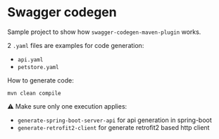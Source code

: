 # Swagger codegen

Sample project to show how `swagger-codegen-maven-plugin` works.

2 `.yaml` files are examples for code generation:
- `api.yaml`
- `petstore.yaml`

How to generate code:

`mvn clean compile`

⚠️ Make sure only one execution applies:
- `generate-spring-boot-server-api` for api generation in spring-boot
- `generate-retrofit2-client` for generate retrofit2 based http client